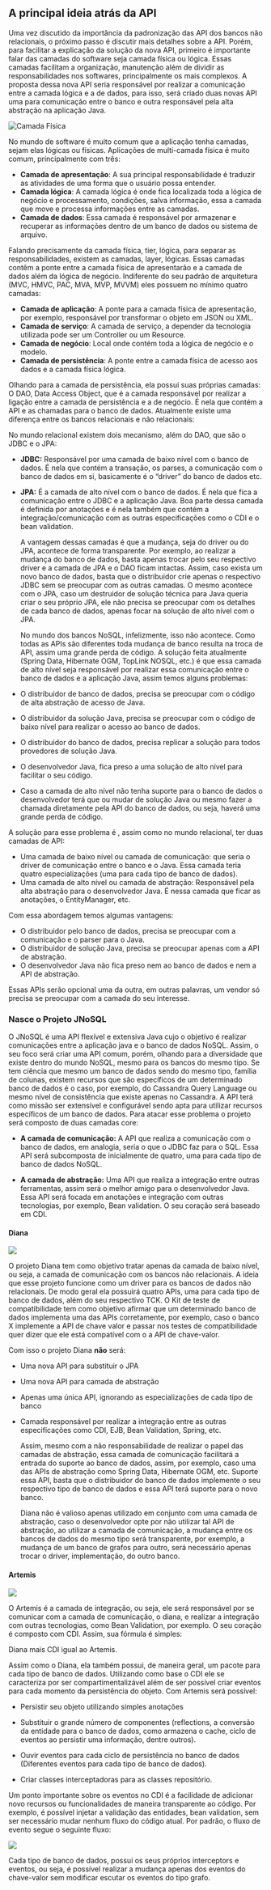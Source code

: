 ## A principal ideia atrás da API

Uma vez discutido da importância da padronização das API dos bancos não relacionais, o próximo passo é discutir mais detalhes sobre a API. Porém, para facilitar a explicação da solução da nova API, primeiro é importante falar das camadas do software seja camada física ou lógica. Essas camadas facilitam a organização, manutenção além de dividir as responsabilidades nos softwares, principalmente os mais complexos. A proposta dessa nova API seria responsável por realizar a comunicação entre a camada lógica e a de dados, para isso, será criado duas novas API uma para comunicação entre o banco e outra responsável pela alta abstração na aplicação Java.

![Camada Física](../../images/01.png)

No mundo de software é muito comum que a aplicação tenha camadas, sejam elas lógicas ou físicas. Aplicações de multi-camada física é muito comum, principalmente com três:

* **Camada de apresentação**: A sua principal responsabilidade é traduzir as atividades de uma forma que o usuário possa entender.
* **Camada lógica**: A camada lógica é onde fica localizada toda a lógica de negócio e processamento, condições, salva informação, essa a camada que move e processa informações entre as camadas.
* **Camada de dados**: Essa camada é responsável por armazenar e recuperar as informações dentro de um banco de dados ou sistema de arquivo.

Falando precisamente da camada física, tier, lógica, para separar as responsabilidades, existem as camadas, layer, lógicas. Essas camadas contêm a ponte entre a camada física de apresentarão e a camada de dados além da lógica de negócio. Indiferente do seu padrão de arquitetura \(MVC, HMVC, PAC, MVA, MVP, MVVM\) eles possuem no mínimo quatro camadas:

* **Camada de aplicação**: A ponte para a camada física de apresentação, por exemplo, responsável por transformar o objeto em JSON ou XML.
* **Camada de serviço**: A camada de serviço, a depender da tecnologia utilizada pode ser um Controller ou um Resource.
* **Camada de negócio**: Local onde contém toda a lógica de negócio e o modelo.
* **Camada de persistência**: A ponte entre a camada física de acesso aos dados e a camada física lógica.

Olhando para a camada de persistência, ela possui suas próprias camadas: O DAO, Data Access Object, que é a camada responsável por realizar a ligação entre a camada de persistência e a de negócio. É nela que contém a API e as chamadas para o banco de dados. Atualmente existe uma diferença entre os bancos relacionais e não relacionais:

No mundo relacional existem dois mecanismo, além do DAO, que são o JDBC e o JPA:

* **JDBC:** Responsável por uma camada de baixo nível com o banco de dados. É nela que contém a transação, os parses, a comunicação com o banco de dados em si, basicamente é o “driver” do banco de dados etc.
* **JPA:** É a camada de alto nível com o banco de dados. É nela que fica a comunicação entre o JDBC e a aplicação Java. Boa parte dessa camada é definida por anotações e é nela também que contém a integração/comunicação com as outras especificações como o CDI e o bean validation.

  A vantagem dessas camadas é que a mudança, seja do driver ou do JPA, acontece de forma transparente. Por exemplo, ao realizar a mudança do banco de dados, basta apenas trocar pelo seu respectivo driver e a camada de JPA e o DAO ficam intactas. Assim, caso exista um novo banco de dados, basta que o distribuidor crie apenas o respectivo JDBC sem se preocupar com as outras camadas. O mesmo acontece com o JPA, caso um destruidor de solução técnica para Java queria criar o seu próprio JPA, ele não precisa se preocupar com os detalhes de cada banco de dados, apenas focar na solução de alto nível com o JPA.

  No mundo dos bancos NoSQL, infelizmente, isso não acontece. Como todas as APIs são diferentes toda mudança de banco resulta na troca de API, assim uma grande perda de código. A solução feita atualmente \(Spring Data, Hibernate OGM, TopLink NOSQL, etc.\) é que essa camada de alto nível seja responsável por realizar essa comunicação entre o banco de dados e a aplicação Java, assim temos alguns problemas:

* O distribuidor de banco de dados, precisa se preocupar com o código de alta abstração de acesso de Java.

* O distribuidor da solução Java, precisa se preocupar com o código de baixo nível para realizar o acesso ao banco de dados.

* O distribuidor do banco de dados, precisa replicar a solução para todos provedores de solução Java.

* O desenvolvedor Java, fica preso a uma solução de alto nível para facilitar o seu código.

* Caso a camada de alto nível não tenha suporte para o banco de dados o desenvolvedor terá que ou mudar de solução Java ou mesmo fazer a chamada diretamente pela API do banco de dados, ou seja, haverá uma grande perda de código.

A solução para esse problema é , assim como no mundo relacional, ter duas camadas de API:

* Uma camada de baixo nível ou camada de comunicação: que seria o driver de comunicação entre o banco e o Java. Essa camada teria quatro especializações \(uma para cada tipo de banco de dados\).
* Uma camada de alto nível ou camada de abstração: Responsável pela alta abstração para o desenvolvedor Java. É nessa camada que ficar as anotações, o EntityManager, etc.

Com essa abordagem temos algumas vantagens:

* O distribuidor pelo banco de dados, precisa se preocupar com a comunicação e o parser para o Java.
* O distribuidor de solução Java, precisa se preocupar apenas com a API de abstração.
* O desenvolvedor Java não fica preso nem ao banco de dados e nem a API de abstração.

Essas APIs serão opcional uma da outra, em outras palavras, um vendor só precisa se preocupar com a camada do seu interesse.

### Nasce o Projeto JNoSQL

O JNoSQL é uma API flexível e extensiva Java cujo o objetivo é realizar comunicações entre a aplicação java e o banco de dados NoSQL. Assim, o seu foco será criar uma API comum, porém, olhando para a diversidade que existe dentro do mundo NoSQL, mesmo para os bancos do mesmo tipo. Se tem ciência que mesmo um banco de dados sendo do mesmo tipo, família de colunas, existem recursos que são específicos de um determinado banco de dados é o caso, por exemplo, do Cassandra Query Language ou mesmo nível de consistência que existe apenas no Cassandra. A API terá como missão ser extensível e configurável sendo apta para utilizar recursos específicos de um banco de dados. Para atacar esse problema o projeto será composto de duas camadas core:

* **A camada de comunicação:** A API que realiza a comunicação com o banco de dados, em analogia, seria o que o JDBC faz para o SQL. Essa API será subcomposta de inicialmente de quatro, uma para cada tipo de banco de dados NoSQL.

* **A camada de abstração:** Uma API que realiza a integração entre outras ferramentas, assim será o melhor amigo para o desenvolvedor Java. Essa API será focada em anotações e integração com outras tecnologias, por exemplo, Bean validation. O seu coração será baseado em CDI.

#### Diana

![](../../images/duke-diana-min.png)

O projeto Diana tem como objetivo tratar apenas da camada de baixo nível, ou seja, a camada de comunicação com os bancos não relacionais. A ideia que esse projeto funcione como um driver para os bancos de dados não relacionais. De modo geral ela possuirá quatro APIs, uma para cada tipo de banco de dados, além do seu respectivo TCK. O Kit de teste de compatibilidade tem como objetivo afirmar que um determinado banco de dados implementa uma das APIs corretamente, por exemplo, caso o banco X implemente a API de chave valor e passar nos testes de compatibilidade quer dizer que ele está compatível com o a API de chave-valor. 

Com isso o projeto Diana **não** será:

* Uma nova API para substituir o JPA
* Uma nova API para camada de abstração
* Apenas uma única API, ignorando as especializações de cada tipo de banco
* Camada responsável por realizar a integração entre as outras especificações como CDI, EJB, Bean Validation, Spring, etc.

  Assim, mesmo com a não responsabilidade de realizar o papel das camadas de abstração, essa camada de comunicação facilitará a entrada do suporte ao banco de dados, assim, por exemplo, caso uma das APIs de abstração como Spring Data, Hibernate OGM, etc. Suporte essa API, basta que o distribuidor do banco de dados implemente o seu respectivo tipo de banco de dados e essa API terá suporte para o novo banco.

  Diana não é valioso apenas utilizado em conjunto com uma camada de abstração, caso o desenvolvedor opte por não utilizar tal API de abstração, ao utilizar a camada de comunicação, a mudança entre os bancos de dados do mesmo tipo será transparente, por exemplo, a mudança de um banco de grafos para outro, será necessário apenas trocar o driver, implementação, do outro banco.

#### Artemis

![](../../images/artemis-integration.png)

O Artemis é a camada de integração, ou seja, ele será responsável por se comunicar com a camada de comunicação, o diana, e realizar a integração com outras tecnologias, como Bean Validation, por exemplo. O seu coração é composto com CDI. Assim, sua fórmula é simples:

Diana mais CDI igual ao Artemis.

Assim como o Diana, ela também possui, de maneira geral, um pacote para cada tipo de banco de dados. Utilizando como base o CDI ele se caracteriza por ser compartimentalizável além de ser possível criar eventos para cada momento da persistência do objeto. Com Artemis será possível:

* Persistir seu objeto utilizando simples anotações

* Substituir o grande número de componentes \(reflections, a conversão da entidade para o banco de dados, como armazena o cache, ciclo de eventos ao persistir uma informação, dentre outros\).

* Ouvir eventos para cada ciclo de persistência no banco de dados \(Diferentes eventos para cada tipo de banco de dados\).

* Criar classes interceptadoras para as classes repositório.

Um ponto importante sobre os eventos no CDI é a facilidade de adicionar novo recursos ou funcionalidades de maneira transparente ao código. Por exemplo, é possível injetar a validação das entidades, bean validation, sem ser necessário mudar nenhum fluxo do código atual. Por padrão, o fluxo de evento segue o seguinte fluxo:

![](../../images/integration-artemis.png)

Cada tipo de banco de dados, possui os seus próprios interceptors e eventos, ou seja, é possível realizar a mudança apenas dos eventos do chave-valor sem modificar escutar os eventos do tipo grafo.

